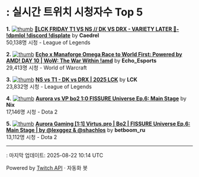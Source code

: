 # : 실시간 트위치 시청자수 Top 5

**1.** [![thumb](https://static-cdn.jtvnw.net/previews-ttv/live_user_caedrel-320x180.jpg)](https://twitch.tv/Caedrel)
**[🔴LCK FRIDAY T1 VS NS // DK VS DRX - VARIETY LATER 🔴-  !dpmlol !discord !displate](https://twitch.tv/Caedrel)** by **Caedrel**<br>50,138명 시청  - League of Legends

**2.** [![thumb](https://static-cdn.jtvnw.net/previews-ttv/live_user_echo_esports-320x180.jpg)](https://twitch.tv/Echo_Esports)
**[Echo x Manaforge Omega Race to World First: Powered by AMD! DAY 10 | WoW: The War Within !amd](https://twitch.tv/Echo_Esports)** by **Echo_Esports**<br>29,413명 시청  - World of Warcraft

**3.** [![thumb](https://static-cdn.jtvnw.net/previews-ttv/live_user_lck-320x180.jpg)](https://twitch.tv/LCK)
**[NS vs T1 - DK vs DRX | 2025 LCK](https://twitch.tv/LCK)** by **LCK**<br>23,832명 시청  - League of Legends

**4.** [![thumb](https://static-cdn.jtvnw.net/previews-ttv/live_user_nix-320x180.jpg)](https://twitch.tv/Nix)
**[Aurora vs VP bo2 1:0 FISSURE Universe Ep.6: Main Stage](https://twitch.tv/Nix)** by **Nix**<br>17,146명 시청  - Dota 2

**5.** [![thumb](https://static-cdn.jtvnw.net/previews-ttv/live_user_betboom_ru-320x180.jpg)](https://twitch.tv/betboom_ru)
**[Aurora Gaming [1:1] Virtus.pro | Bo2 | FISSURE Universe Ep.6: Main Stage | by @lexggez & @shachlos](https://twitch.tv/betboom_ru)** by **betboom_ru**<br>13,112명 시청  - Dota 2


---
: 마지막 업데이트: 2025-08-22 10:14 UTC

Powered by [Twitch API](https://dev.twitch.tv/docs/api/reference) · 자동화 봇
